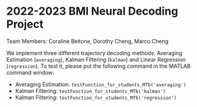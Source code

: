 # 2022-2023 BMI Neural Decoding Project
Team Members: Coraline Beitone, Dorothy Cheng, Marco Cheng

We implement three different trajectory decoding methods: Averaging Estimation (`averaging`), Kalman Filtering (`kalman`) and Linear Regression (`regression`). To test it, please put the following command in the MATLAB command window:

* Averaging Estimation: `testFunction_for_students_MTb('averaging')`
* Kalman Filtering: `testFunction_for_students_MTb('kalman')`
* Kalman Filtering: `testFunction_for_students_MTb('regression')`
